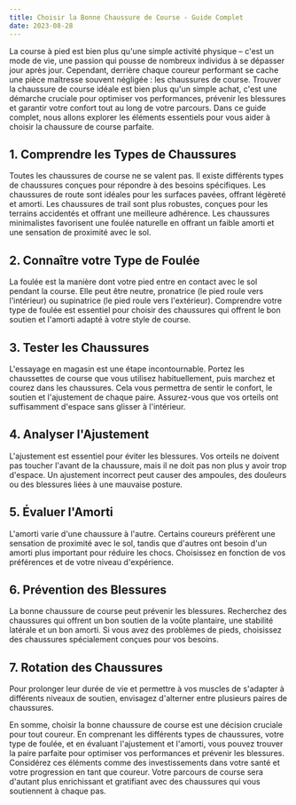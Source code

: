 ```yaml
---
title: Choisir la Bonne Chaussure de Course - Guide Complet
date: 2023-08-28
---
```


La course à pied est bien plus qu'une simple activité physique – c'est un mode de vie, une passion qui pousse de nombreux individus à se dépasser jour après jour. Cependant, derrière chaque coureur performant se cache une pièce maîtresse souvent négligée : les chaussures de course. Trouver la chaussure de course idéale est bien plus qu'un simple achat, c'est une démarche cruciale pour optimiser vos performances, prévenir les blessures et garantir votre confort tout au long de votre parcours. Dans ce guide complet, nous allons explorer les éléments essentiels pour vous aider à choisir la chaussure de course parfaite.

## 1. Comprendre les Types de Chaussures 
Toutes les chaussures de course ne se valent pas. Il existe différents types de chaussures conçues pour répondre à des besoins spécifiques. Les chaussures de route sont idéales pour les surfaces pavées, offrant légèreté et amorti. Les chaussures de trail sont plus robustes, conçues pour les terrains accidentés et offrant une meilleure adhérence. Les chaussures minimalistes favorisent une foulée naturelle en offrant un faible amorti et une sensation de proximité avec le sol.

## 2. Connaître votre Type de Foulée 
La foulée est la manière dont votre pied entre en contact avec le sol pendant la course. Elle peut être neutre, pronatrice (le pied roule vers l'intérieur) ou supinatrice (le pied roule vers l'extérieur). Comprendre votre type de foulée est essentiel pour choisir des chaussures qui offrent le bon soutien et l'amorti adapté à votre style de course.

## 3. Tester les Chaussures 
L'essayage en magasin est une étape incontournable. Portez les chaussettes de course que vous utilisez habituellement, puis marchez et courez dans les chaussures. Cela vous permettra de sentir le confort, le soutien et l'ajustement de chaque paire. Assurez-vous que vos orteils ont suffisamment d'espace sans glisser à l'intérieur.

## 4. Analyser l'Ajustement 
L'ajustement est essentiel pour éviter les blessures. Vos orteils ne doivent pas toucher l'avant de la chaussure, mais il ne doit pas non plus y avoir trop d'espace. Un ajustement incorrect peut causer des ampoules, des douleurs ou des blessures liées à une mauvaise posture.

## 5. Évaluer l'Amorti 
L'amorti varie d'une chaussure à l'autre. Certains coureurs préfèrent une sensation de proximité avec le sol, tandis que d'autres ont besoin d'un amorti plus important pour réduire les chocs. Choisissez en fonction de vos préférences et de votre niveau d'expérience.

## 6. Prévention des Blessures 
La bonne chaussure de course peut prévenir les blessures. Recherchez des chaussures qui offrent un bon soutien de la voûte plantaire, une stabilité latérale et un bon amorti. Si vous avez des problèmes de pieds, choisissez des chaussures spécialement conçues pour vos besoins.

## 7. Rotation des Chaussures 
Pour prolonger leur durée de vie et permettre à vos muscles de s'adapter à différents niveaux de soutien, envisagez d'alterner entre plusieurs paires de chaussures.

En somme, choisir la bonne chaussure de course est une décision cruciale pour tout coureur. En comprenant les différents types de chaussures, votre type de foulée, et en évaluant l'ajustement et l'amorti, vous pouvez trouver la paire parfaite pour optimiser vos performances et prévenir les blessures. Considérez ces éléments comme des investissements dans votre santé et votre progression en tant que coureur. Votre parcours de course sera d'autant plus enrichissant et gratifiant avec des chaussures qui vous soutiennent à chaque pas.
